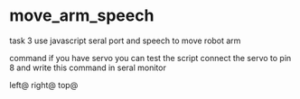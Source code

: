 # move_arm_speech
task 3
use javascript seral port and speech to move robot arm

command
if you have servo you can test the script connect the servo to pin 8 and write this command in seral monitor

left@
right@
top@
